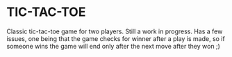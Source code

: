 # TIC-TAC-TOE
Classic tic-tac-toe game for two players. Still a work in progress. Has a few issues, one being that the game checks for winner after a play is made, so if someone wins the game will end only after the next move after they won ;)
